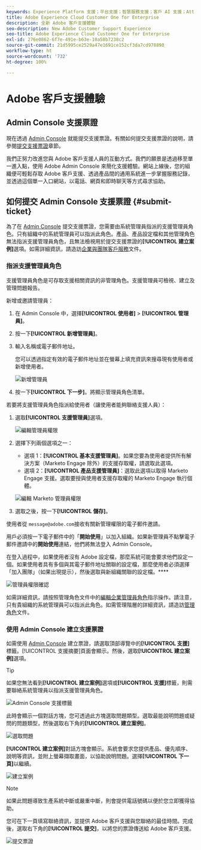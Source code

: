 ```yaml
---
keywords: Experience Platform 支援；平台支援；智慧服務支援；客戶 AI 支援；Attribution AI 支援；rtcdp 支援；提交支援票證；客戶支援
title: Adobe Experience Cloud Customer One for Enterprise
description: 全新 Adobe 客戶支援體驗
seo-description: New Adobe Customer Support Experience
seo-title: Adobe Experience Cloud Customer One for Enterprise
exl-id: 276e0862-6f7e-491e-b63e-10a50b7238c2
source-git-commit: 21d5995ce2529a47e1691ce152cf3da7cd978890
workflow-type: ht
source-wordcount: '732'
ht-degree: 100%

---
```


# Adobe 客戶支援體驗

## Admin Console 支援票證

現在透過 [Admin Console](https://adminconsole.adobe.com/) 就能提交支援票證。有關如何提交支援票證的說明，請參閱[提交支援票證](#submit-ticket)章節。

我們正努力改進您與 Adobe 客戶支援人員的互動方式。我們的願景是透過移至單一進入點，使用 Adobe Admin Console 來簡化支援體驗。網站上線後，您的組織便可輕鬆存取 Adobe 客戶支援、透過產品間的通用系統進一步掌握服務記錄，並透過這個單一入口網站，以電話、網頁和即時聊天等方式尋求協助。

## 如何提交 Admin Console 支援票證 {#submit-ticket}

為了在 [Admin Console](https://adminconsole.adobe.com/) 提交支援票證，您需要由系統管理員指派的支援管理員角色。只有組織中的系統管理員可以指派此角色。產品、產品設定檔和其他管理角色無法指派支援管理員角色，且無法檢視用於提交支援票證的&#x200B;**[!UICONTROL 建立案例]**&#x200B;選項。如需詳細資訊，請造訪[企業與團隊客戶服務](customer-care.md)文件。

### 指派支援管理員角色

支援管理員角色是可存取支援相關資訊的非管理角色。支援管理員可檢視、建立及管理問題報告。

新增或邀請管理員：

1. 在 Admin Console 中，選擇&#x200B;**[!UICONTROL 使用者]** > **[!UICONTROL 管理員]**。
1. 按一下&#x200B;**[!UICONTROL 新增管理員]**。
1. 輸入名稱或電子郵件地址。 

   您可以透過指定有效的電子郵件地址並在螢幕上填充資訊來搜尋現有使用者或新增使用者。

   ![新增管理員](assets/admin-console-add-admin.png)

1. 按一下&#x200B;**[!UICONTROL 下一步]**。將顯示管理員角色清單。

若要將支援管理員角色指派給使用者（讓使用者能夠聯絡支援人員）：

1. 選取&#x200B;**[!UICONTROL 支援管理員]**&#x200B;選項。

   ![編輯管理員權限](assets/edit-admin-rights.png)

1. 選擇下列兩個選項之一：

   * 選項 1：**[!UICONTROL 基本支援管理員]**。如果您要為使用者提供所有解決方案（Marketo Engage 除外）的支援存取權，請選取此選項。
   * 選項 2：**[!UICONTROL 產品支援管理員]**：選取此選項以取得 Marketo Engage 支援。選取要授與使用者支援存取權的 Marketo Engage 執行個體。

   ![編輯 Marketo 管理員權限](assets/edit-admin-rights-advanced.png)

1. 選取之後，按一下&#x200B;**[!UICONTROL 儲存]**。

使用者從 `message@adobe.com`接收有關新管理權限的電子郵件邀請。

用戶必須按一下電子郵件中的「**開始使用**」以加入組織。如果新管理員不點擊電子郵件邀請中的&#x200B;**開始使用**&#x200B;連結，他們將無法登入 Admin Console。

在登入過程中，如果使用者沒有 Adobe 設定檔，那麼系統可能會要求他們設定一個。如果使用者具有多個與其電子郵件地址關聯的設定檔，那麼使用者必須選擇「加入團隊」（如果出現提示），然後選取與新組織關聯的設定檔。****

![管理員權限確認](assets/admin-rights-confirmation.png)

如需詳細資訊，請按照管理角色文件中的[編輯企業管理員角色](admin-roles.md#add-enterprise-role)指示操作。請注意，只有貴組織的系統管理員可以指派此角色。如需管理階層的詳細資訊，請造訪[管理角色](admin-roles.md)文件。

### 使用 Admin Console 建立支援票證

如需使用 [Admin Console](https://adminconsole.adobe.com/) 建立票證，請選取頂部導覽中的&#x200B;**[!UICONTROL 支援]**&#x200B;標籤。[!UICONTROL 支援摘要]頁面會顯示。然後，選取&#x200B;**[!UICONTROL 建立案例]**&#x200B;選項。

>[!TIP]
>
> 如果您無法看到&#x200B;**[!UICONTROL 建立案例]**&#x200B;選項或&#x200B;**[!UICONTROL 支援]**&#x200B;標籤，則需要聯絡系統管理員以指派支援管理員角色。

![Admin Console 支援標籤](./assets/Support.png)

此時會顯示一個對話方塊，您可透過此方塊選取問題類型。選取最能說明問題或疑問的問題類型，然後選取右下角的&#x200B;**[!UICONTROL 建立案例]**。

![選取問題](./assets/select-case-type.png)

**[!UICONTROL 建立案例]**&#x200B;對話方塊會顯示。系統會要求您提供產品、優先順序、說明等資訊，並附上螢幕擷取畫面，以協助說明問題。選擇&#x200B;**[!UICONTROL 下一頁]**&#x200B;以繼續。

![建立案例](./assets/create_case.png)

>[!NOTE]
>
> 如果此問題導致生產系統中斷或嚴重中斷，則會提供電話號碼以便於您立即獲得協助。

您可在下一頁填寫聯絡資訊，並提供 Adobe 客戶支援與您聯絡的最佳時間。完成後，選取右下角的&#x200B;**[!UICONTROL 提交]**，以將您的票證傳送給 Adobe 客戶支援。

![提交票證](./assets/submit_case.png)

<!--

## What About the Legacy Systems?

New Tickets/Cases will no longer be able to be submitted in legacy systems as of May 11th.  The [Admin Console](https://adminconsole.adobe.com/) will be used to submit new tickets/cases.

### Existing Tickets/Cases

* Between May 11th and May 20th the legacy systems will remain available to work existing tickets/cases to completion.
* Beginning May 20th the support team will migrate remaining open cases from the legacy systems to the new support experience.  You will receive an email notification regarding how to contact support to continue to work these cases.
-->
